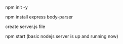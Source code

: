 npm init -y

npm install express body-parser

create server.js file

npm start (basic nodejs server is up and running now)

